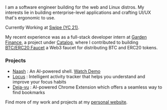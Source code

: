 I am a software engineer building for the web and Linux distros. My interests lie in building enterprise-level applications and crafting UI/UX that's ergonomic to use.

Currently Working at [Swipe (YC 21)](https://getswipe.in/).

My recent experience was as a full-stack developer intern at [Garden Finance](https://garden.finance/), a project under [Catalog](https://www.catalog.fi/), where I contributed to building [BTC/ERC20 Faucet](https://testnetbtc.com/) a Web3 faucet for distributing BTC and ERC20 tokens.

### Projects
- [Naash](https://devfolio.co/projects/yaash-yet-another-ai-shell-192b) : An AI-powered shell. [Watch Demo](https://www.youtube.com/watch?v=6xZ1Gxxiu1U)
- [Locus](https://github.com/Sushants-Git/locus) : Intelligent activity tracker that helps you understand and improve your focus habits
- [Deja-vu](https://github.com/Sushants-Git/Deja-Vu) : AI-powered Chrome Extension which offers a seamless way to find bookmarks

Find more of my work and projects at my [personal website](https://sushant.tech/).

